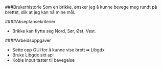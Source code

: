 ###Brukerhistorie
Som en brikke, ønsker jeg å kunne bevege meg rundt på brettet, slik at jeg kan nå mine mål.

####Akseptansekriterier
  - Brikke kan flytte seg Nord, Sør, Øst, Vest.

####Arbeidsoppgaver
  - Sette opp GUI for å kunne vise brett ➡ Libgdx
  - Bruke Libgdx sitt api
  - Koble input taster til bevegelse